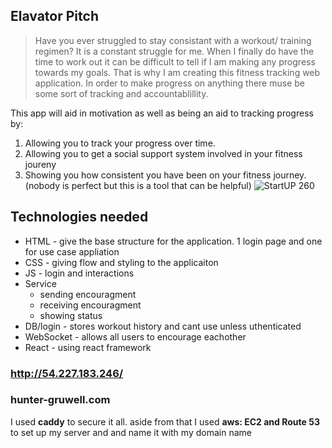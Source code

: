 ## Elavator Pitch
>Have you ever struggled to stay consistant with a workout/ training regimen?
>It is a constant struggle for me. When I finally do have the time to work out it can be difficult to tell if I am making any progress towards my goals.
>That is why I am creating this fitness tracking web application.
>In order to make progress on anything there muse be some sort of tracking and accountablillity.

This app will aid in motivation as well as being an aid to tracking progress by:
1. Allowing you to track your progress over time.
2. Allowing you to get a social support system involved in your fitness joureny 
3. Showing you how consistent you have been on your fitness journey. (nobody is perfect but this is a tool that can be helpful)
![StartUP 260](https://user-images.githubusercontent.com/108026570/215034661-d4d4c940-9355-4360-b7a1-9ba0abfc839c.jpeg)

## Technologies needed ##
+ HTML - give the base structure for the application. 1 login page and one for use case appliation 
+ CSS - giving flow and styling to the applicaiton
+ JS - login and interactions 
+ Service
  - sending encouragment
  - receiving encouragment
  - showing status
+ DB/login - stores workout history and cant use unless uthenticated
+ WebSocket - allows all users to encourage eachother 
+ React - using react framework
  


### http://54.227.183.246/ ###
### hunter-gruwell.com ###
I used **caddy** to secure it all. aside from that I used **aws: EC2 and Route 53** to set up my server and and name it with my domain name
